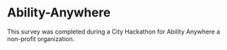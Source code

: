 # Ability-Anywhere

This survey was completed during a City Hackathon for Ability Anywhere a non-profit organization.
